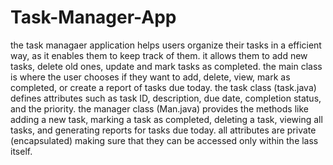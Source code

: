 # Task-Manager-App

the task managaer application helps users organize their tasks in a efficient way, as it enables them to keep track of them. it allows them to add new tasks, delete old ones, update and mark tasks as completed. the main class is where the user chooses if they want to add, delete, view, mark as completed, or create a report of tasks due today. the task class (task.java) defines attributes such as task ID, description, due date, completion status, and the priority. the manager class (Man.java) provides the methods like adding a new task, marking a task as completed, deleting a task, viewing all tasks, and generating reports for tasks due today. all attributes are private (encapsulated) making sure that they can be accessed only within the lass itself.
